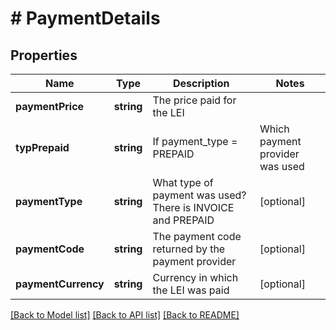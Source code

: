 # # PaymentDetails

## Properties

Name | Type | Description | Notes
------------ | ------------- | ------------- | -------------
**paymentPrice** | **string** | The price paid for the LEI || Price without a comma or point in full number 65.85 -&gt; 6585 | [optional]
**typPrepaid** | **string** | If payment_type &#x3D; PREPAID | Which payment provider was used | [optional]
**paymentType** | **string** | What type of payment was used? There is INVOICE and PREPAID | [optional]
**paymentCode** | **string** | The payment code returned by the payment provider | [optional]
**paymentCurrency** | **string** | Currency in which the LEI was paid | [optional]

[[Back to Model list]](../../README.md#models) [[Back to API list]](../../README.md#endpoints) [[Back to README]](../../README.md)
